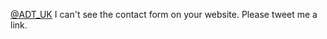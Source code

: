 <a href="http://twitter.com/ADT_UK">@ADT_UK</a> I can't see the contact form on your website. Please tweet me a link.